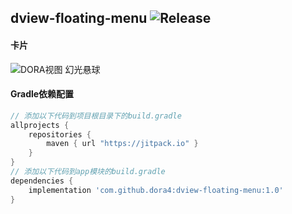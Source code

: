 dview-floating-menu
![Release](https://jitpack.io/v/dora4/dview-floating-menu.svg)
--------------------------------

#### 卡片
![DORA视图 幻光悬球](https://github.com/user-attachments/assets/632c6536-4fcf-4f13-94ac-eb4eaf7c3faf)

#### Gradle依赖配置

```groovy
// 添加以下代码到项目根目录下的build.gradle
allprojects {
    repositories {
        maven { url "https://jitpack.io" }
    }
}
// 添加以下代码到app模块的build.gradle
dependencies {
    implementation 'com.github.dora4:dview-floating-menu:1.0'
}
```
